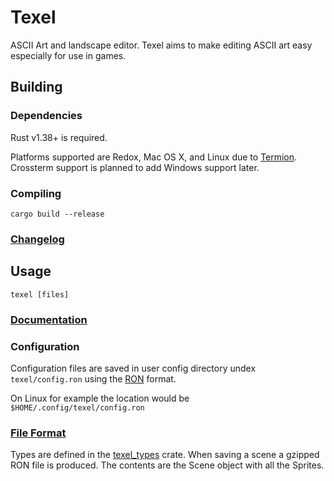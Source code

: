 # Texel

ASCII Art and landscape editor. Texel aims to make editing ASCII art easy especially for use in games.

## Building

### Dependencies

Rust v1.38+ is required.

Platforms supported are Redox, Mac OS X, and Linux due to [Termion](https://docs.rs/termion/1.5.4/termion/). Crossterm support is planned to add Windows support later.

### Compiling

`cargo build --release`

### [Changelog](CHANGELOG.md)

## Usage

`texel [files]`

### [Documentation](docs/overview.md)

### Configuration

Configuration files are saved in user config directory undex `texel/config.ron` using the [RON](https://github.com/ron-rs/ron) format.

On Linux for example the location would be `$HOME/.config/texel/config.ron`

### [File Format](https://github.com/almindor/texel_types)

Types are defined in the [texel_types](https://github.com/almindor/texel_types) crate. When saving a scene a gzipped RON file is produced. The contents are the Scene object with all the Sprites.